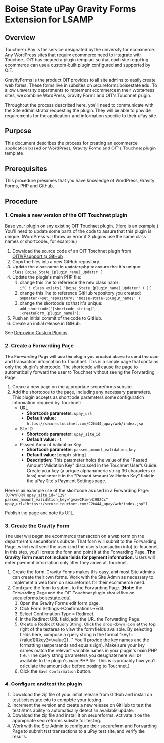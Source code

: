 # Boise State uPay Gravity Forms Extension for LSAMP

## Overview

Touchnet uPay is the service designated by the university for ecommerce. Any WordPress sites that require ecommerce need to integrate with Touchnet. OIT has created a plugin template so that each site requiring ecommerce can use a custom-built plugin configured and supported by OIT.

GravityForms is the product OIT provides to all site admins to easily create web forms. These forms live in subsites on secureforms.boisestate.edu. To allow university departments to implement ecommerce in their WordPress sites, we combine WordPress, Gravity Forms and OIT's Touchnet plugin.

Throughout the process described here, you'll need to communicate with the Site Administrator requesting the plugin. They will be able to provide requirements for the application, and information specific to their uPay site.

## Purpose

This document describes the process for creating an ecommerce application based on WordPress, Gravity Forms and OIT's Touchnet plugin template.

## Prerequisites
This procedure presumes that you have knowledge of WordPress, Gravity Forms, PHP and GitHub.

## Procedure

### 1. Create a new version of the OIT Touchnet plugin
Base your plugin on any existing OIT Touchnet plugin. ([Here](https://github.com/OITWPsupport/boise-state-uPay-Gravity-Forms-Extension-for-LSAMP) is an example.) You'll need to update some parts of the code to assure that this plugin is unique. (WordPress will throw an error if 2 plugins use the same class names or shortcodes, for example.)

1. Download the source code of an OIT Touchnet plugin from [OITWPsupport @ GitHub](https://github.com/OITWPsupport)
1. Copy the files into a new GitHub repository.
2. Update the class name in updater.php to assure that it's unique:  
`class Boise_State_[plugin_name]_Updater {`
3. Update the plugin's main PHP file:
	1. change this line to reference the new class name:  
		`if( ! class_exists( 'Boise_State_[plugin_name]_Updater' ) ){`
	1. change this line to reference GitHub repository you created:  
		`$updater->set_repository( 'boise-state-[plugin_name]' );`
	1. change the shortcode so that it's unique:  
		`add_shortcode('[shortcode_string]', 'createForm_[plugin_name]');`
6. Push an initial commit of the code to GitHub.
7. Create an initial release in GitHub.
	
See [Deploying Custom Plugins](https://sites.google.com/a/boisestate.edu/wordpress-support/plugins/boise-state-custom-plugins/deploying-custom-plugins)


### 2. Create a Forwarding Page
The Forwarding Page will use the plugin you created above to send the user and transaction information to Touchnet. This is a simple page that contains only the plugin's shortcode. The shortcode will cause the page to automatically forward the user to Touchnet without seeing the Forwarding Page.

1. Create a new page on the appropriate secureforms subsite. 
2. Add the shortcode to the page, including any necessary parameters. This plugin accepts as shortcode parameters some configuration information required by Touchnet:
	- URL
		- **Shortcode parameter:** `upay_url`
		- **Default value:** `https://secure.touchnet.com/C20444_upay/web/index.jsp`
	- Site ID
		- **Shortcode parameter:** `upay_site_id`
		- **Default value:** `-1`
	- Passed Amount Validation Key
		- **Shortcode parameter:** `passed_amount_validation_key`
		- **Default value:** [empty string]
		- **Description:** This parameter holds the value of the "Passed Amount Validation Key" discussed in the Touchnet User's Guide. Create your key (a unique alphanumeric string 30 characters or less) and enter it in the "Passed Amount Validation Key" field in the uPay Site's Payment Settings page.  
  
Here is an example use of the shortcode as used in a Forwarding Page: `[UPAYFORM upay_site_id="129" passed_amount_validation_key="gvawCFiwh43982Cc" upay_url="https://secure.touchnet.com/C20444_upay/web/index.jsp"]`

Publish the page and note its URL.

### 3. Create the Gravity Form
The user will begin the ecommerce transaction on a web form on the department's secureforms subsite. That form will submit to the Forwarding Page, which will send the user (and the user's transaction info) to Touchnet. In this step, you'll create the form and point it at the Forwarding Page. **The Gravity Form must not include fields for payment information.** Users will enter payment information only after they arrive at Touchnet.

1. Create the form. Gravity Forms makes this easy, and most Site Admins can create their own forms. Work with the Site Admin as necessary to implement a web form on secureforms for their ecommerce need.
1. Configure the form to submit to the Forwarding Page. (**Note:** the Forwarding Page and the OIT Touchnet plugin should live on secureforms.boisestate.edu).
	1. Open the Gravity Forms edit form page.
	2. Click Form Settings->Confirmations->Edit.
	3. Select Confirmation Type = Redirect.
	4. In the Redirect URL field, add the URL the Forwarding Page.
	5. Create a Redirect Query String. Click the drop-down icon at the top right of the textarea to view the form fields available. By selecting fields here, compose a query string in the format "key1={value1}&key2={value2}..." You'll provide the key names and the formatting (ampersands and equals sign). Make sure your key names match the relevant variable names in your plugin's main PHP file. (The query string parameters you designate here will be available to the plugin's main PHP file. This is is probably how you'll calculate the amount due before posting to Touchnet.)
	6. Click the `Save Confirmation` button.  

### 4. Configure and test the plugin
1. Download the zip file of your initial release from GitHub and install on test.boisestate.edu to complete your testing.
2. Increment the version and create a new release on GitHub to test the test site's ability to automatically detect an available update.
1. Download the zip file and install it on secureforms. Activate it on the appropriate secureforms subsite for testing.
2. Work with the Site Admin to configure their secureform and Forwarding Page to submit test transactions to a uPay test site, and verify the results.
